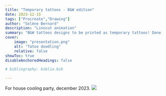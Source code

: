```yaml
---
title: "Temporary tattoos - B&W edition"
date: 2023-12-15
tags: ["Procreate","Drawing"]
author: "Solène Bernard"
description: "Linocut animation" 
summary: "B&W tattoos designs to be printed as temporary tattoos! Done on Procreate." 
cover:
    image: "presentation.png"
    alt: "Tatoo doodling"
    relative: false
showToc: true
disableAnchoredHeadings: false

# bibliography: biblio.bib

---
```

For house cooling party, december 2023. 
![](A3.PNG)

